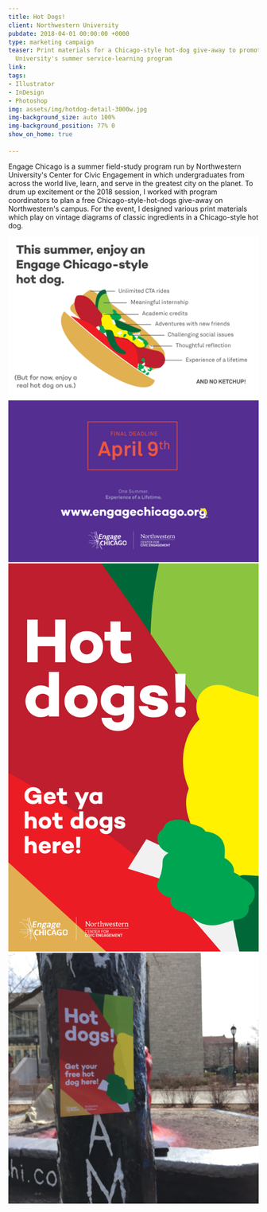 ```yaml
---
title: Hot Dogs!
client: Northwestern University
pubdate: 2018-04-01 00:00:00 +0000
type: marketing campaign
teaser: Print materials for a Chicago-style hot-dog give-away to promote Northwestern
  University's summer service-learning program
link: 
tags:
- Illustrator
- InDesign
- Photoshop
img: assets/img/hotdog-detail-3000w.jpg
img-background_size: auto 100%
img-background_position: 77% 0
show_on_home: true

---
```


Engage Chicago is a summer field-study program run by Northwestern University's Center for Civic Engagement in which undergraduates from across the world live, learn, and serve in the greatest city on the planet. To drum up excitement or the 2018 session, I worked with program coordinators to plan a free Chicago-style-hot-dogs give-away on Northwestern's campus. For the event, I designed various print materials which play on vintage diagrams of classic ingredients in a Chicago-style hot dog.

![hotdog front](/assets/img/hotdog-front.svg) ![hotdog back](/assets/img/hotdog-back.svg) ![hotdog poster](/assets/img/hotdog-poster.svg) ![hotdog poster](/assets/img/hotdog-outside.jpg)